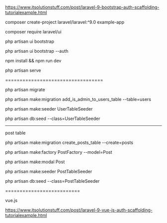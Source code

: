https://www.itsolutionstuff.com/post/laravel-9-bootstrap-auth-scaffolding-tutorialexample.html

composer create-project laravel/laravel:^9.0 example-app

composer require laravel/ui

php artisan ui bootstrap

php artisan ui bootstrap --auth

npm install && npm run dev

php artisan serve

==================================

php artisan migrate


php artisan make:migration add_is_admin_to_users_table --table=users

php artisan make:seeder UserTableSeeder

php artisan db:seed --class=UserTableSeeder

-----------

post table

php artisan make:migration create_posts_table --create=posts


php artisan make:factory PostFactory --model=Post

php artisan make:modal Post

php artisan make:seeder PostTableSeeder

php artisan db:seed --class=PostTableSeeder

==========================

vue.js 

https://www.itsolutionstuff.com/post/laravel-9-vue-js-auth-scaffolding-tutorialexample.html